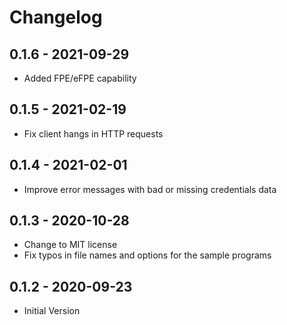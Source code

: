 # Changelog

## 0.1.6 - 2021-09-29
* Added FPE/eFPE capability

## 0.1.5 - 2021-02-19
* Fix client hangs in HTTP requests

## 0.1.4 - 2021-02-01
* Improve error messages with bad or missing credentials data

## 0.1.3 - 2020-10-28
* Change to MIT license
* Fix typos in file names and options for the sample programs

## 0.1.2 - 2020-09-23
* Initial Version
